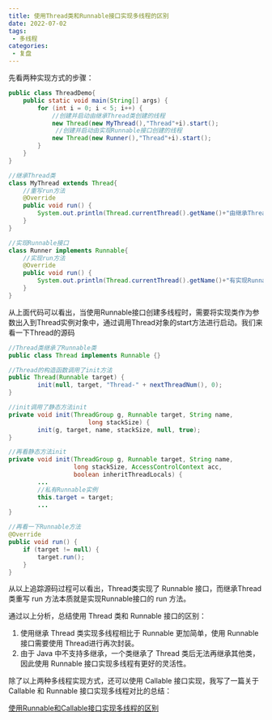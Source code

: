 ```yaml
---
title: 使用Thread类和Runnable接口实现多线程的区别
date: 2022-07-02
tags:
 - 多线程
categories:
 - 复盘
---
```


先看两种实现方式的步骤：

```java
public class ThreadDemo{
    public static void main(String[] args) {
        for (int i = 0; i < 5; i++) {
            //创建并启动由继承Thread类创建的线程
            new Thread(new MyThread(),"Thread"+i).start();
             //创建并启动由实现Runnable接口创建的线程
            new Thread(new Runner(),"Thread"+i).start();
        }
    }
}

//继承Thread类
class MyThread extends Thread{
    //重写run方法
    @Override
    public void run() {
        System.out.println(Thread.currentThread().getName()+"由继承Thread创建");
    }
}

//实现Runnable接口
class Runner implements Runnable{
    //实现run方法
    @Override
    public void run() {
        System.out.println(Thread.currentThread().getName()+"有实现Runnable接口创建");
    }
}

```

从上面代码可以看出，当使用Runnable接口创建多线程时，需要将实现类作为参数出入到Thread实例对象中，通过调用Thread对象的start方法进行启动。我们来看一下Thread的源码

```java
//Thread类继承了Runnable类
public class Thread implements Runnable {}

//Thread的构造函数调用了init方法
public Thread(Runnable target) {
        init(null, target, "Thread-" + nextThreadNum(), 0);
}

//init调用了静态方法init
private void init(ThreadGroup g, Runnable target, String name,
                      long stackSize) {
        init(g, target, name, stackSize, null, true);
}

//再看静态方法init
private void init(ThreadGroup g, Runnable target, String name,
                  long stackSize, AccessControlContext acc,
                  boolean inheritThreadLocals) {
        ...
        //私有Runnable实例
        this.target = target;
        ...
}

//再看一下Runnable方法
@Override
public void run() {
    if (target != null) {
        target.run();
    }
}
```

从以上追踪源码过程可以看出，Thread类实现了 Runnable 接口，而继承Thread类重写 run 方法本质就是实现Runnable接口的 run 方法。

通过以上分析，总结使用 Thread 类和 Runnable 接口的区别：

1. 使用继承 Thread 类实现多线程相比于 Runnable 更加简单，使用 Runnable 接口需要使用 Thread进行再次封装。
2. 由于 Java 中不支持多继承，一个类继承了 Thread 类后无法再继承其他类，因此使用 Runnable 接口实现多线程有更好的灵活性。

除了以上两种多线程实现方式，还可以使用 Callable 接口实现，我写了一篇关于 Callable 和 Runnable 接口实现多线程对比的总结：

[使用Runnable和Callable接口实现多线程的区别]()
